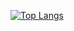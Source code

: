 [![Top Langs](https://github-readme-stats.vercel.app/api/top-langs/?username=beatriz5&layout=compact)](https://github.com/beatriz5/github-readme-stats) 
